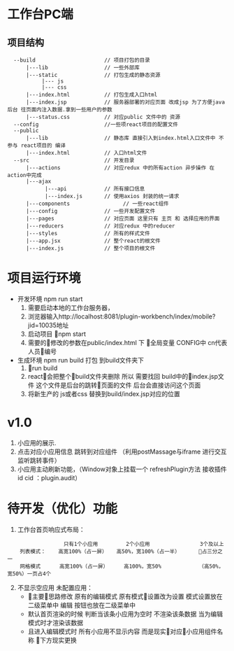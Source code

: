 # 工作台PC端

## 项目结构
```
  --build                      // 项目打包的目录
      |---lib                  // 一些外部库 
      |---static               // 打包生成的静态资源
           |--- js           
           |--- css             
      |---index.html           // 打包生成入口html 
      |---index.jsp            // 服务器部署的对应页面 改成jsp 为了方便java后台 往页面内注入数据.拿到一些用户的参数
      |---status.css           // 对应public 文件中的 资源
  --config                     //一些项react项目的配置文件
  --public
      |---lib                  // 静态库 直接引入到index.html入口文件中 不参与 react项目的 编译
      |---index.html           // 入口html文件 
  --src                        // 开发目录
      |---actions              // 对应redux 中的所有action 异步操作 在action中完成
      |---ajax                 
            |---api            // 所有接口信息
            |---index.js       // 使用axios 封装的统一请求 
      |---components                 // 一些react组件                 
      |---config               // 一些开发配置文件
      |---pages                // 对应页面 这里只有 主页 和 选择应用的界面
      |---reducers             // 对应redux 中的reducer
      |---styles               // 所有的样式文件
      |---app.jsx              // 整个react的根文件
      |---index.js             // 整个项目的根文件
```
项目运行环境
=
* 开发环境 npm run start
    1. 需要启动本地的工作台服务器，
    2. 浏览器输入http://localhost:8081/plugin-workbench/index/mobile?jid=10035地址
    3. 启动项目 npm start
    4. 需要的修改的参数在public/index.html 下 全局变量 CONFIG中 cn代表人员编号
* 生成环境 npm run build 打包 到build文件夹下
    1. run build 
    2. react会把整个build文件夹删除 所以 需要找回 build中的index.jsp文件 这个文件是后台的跳转页面的文件 后台会直接访问这个页面
    3. 将新生产的 js或者css 替换到build/index.jsp对应的位置

v1.0
=
1. 小应用的展示.
2. 点击对应小应用信息 跳转到对应组件  （利用postMassage与iframe 进行交互监听跳转事件）
3. 小应用主动刷新功能，（Window对象上挂载一个 refreshPlugin方法 接收插件id cid ：plugin.audit）

待开发（优化）功能
=
1. 工作台首页响应式布局：
```
                  只有1个小应用         2个小应用                3个及以上
    列表模式：    高宽100%（占一屏）   高50%，宽100%（占一半）      占三分之一
    网格模式      高宽100%（占一屏）     高100%，宽50%            （高50%，宽50%）一页占4个
 ```

2. 不显示空应用 未配置应用：
    * 主要思路修改 原有的编辑模式 原有模式设置改为设置 模式设置放在二级菜单中 编辑 按钮也放在二级菜单中 
    * 默认首页渲染的时候 判断当该条小应用为空时 不渲染该条数据 当为编辑模式时才渲染该数据 
    * 且进入编辑模式时 所有小应用不显示内容 而是现实对应小应用组件名称 下方现实更换